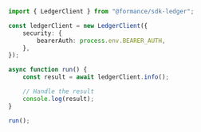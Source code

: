 <!-- Start SDK Example Usage [usage] -->
```typescript
import { LedgerClient } from "@formance/sdk-ledger";

const ledgerClient = new LedgerClient({
    security: {
        bearerAuth: process.env.BEARER_AUTH,
    },
});

async function run() {
    const result = await ledgerClient.info();

    // Handle the result
    console.log(result);
}

run();

```
<!-- End SDK Example Usage [usage] -->